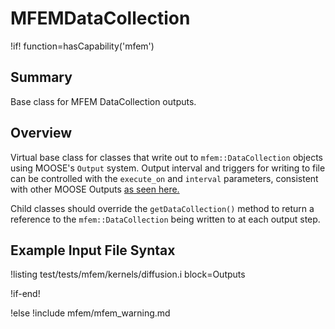 # MFEMDataCollection

!if! function=hasCapability('mfem')

## Summary

Base class for MFEM DataCollection outputs.

## Overview

Virtual base class for classes that write out to `mfem::DataCollection` objects using MOOSE's
`Output` system. Output interval and triggers for writing to file can be controlled with the
`execute_on` and `interval` parameters, consistent with other MOOSE Outputs [as seen
here.](syntax/Outputs/index.md)

Child classes should override the `getDataCollection()` method to return a reference to the
`mfem::DataCollection` being written to at each output step.

## Example Input File Syntax

!listing test/tests/mfem/kernels/diffusion.i block=Outputs

!if-end!

!else
!include mfem/mfem_warning.md
